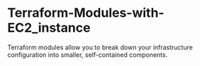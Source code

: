 # Terraform-Modules-with-EC2_instance
Terraform modules allow you to break down your infrastructure configuration into smaller, self-contained components.
